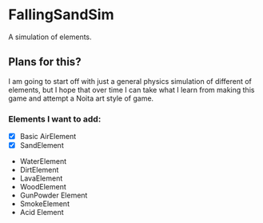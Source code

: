 # FallingSandSim
A simulation of elements.
## Plans for this?
I am going to start off with just a general physics simulation of different of elements, but I hope that over time I can take what I learn from making this game and attempt a Noita art style of game.
### Elements I want to add:
- [X] Basic AirElement
- [X] SandElement
- WaterElement
- DirtElement
- LavaElement
- WoodElement
- GunPowder Element
- SmokeElement
- Acid Element
